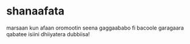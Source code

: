 # shanaafata
marsaan kun afaan oromootin seena gaggaababo fi bacoole garagaara qabatee isiini dhiiyatera dubbiisa!
